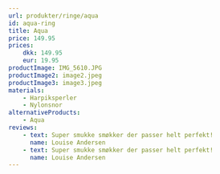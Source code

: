 ```yaml
---
url: produkter/ringe/aqua
id: aqua-ring
title: Aqua
price: 149.95
prices:
    dkk: 149.95
    eur: 19.95
productImage: IMG_5610.JPG
productImage2: image2.jpeg
productImage3: image3.jpeg
materials:
    - Harpiksperler
    - Nylonsnor
alternativeProducts:
    - Aqua
reviews:
    - text: Super smukke smøkker der passer helt perfekt!
      name: Louise Andersen
    - text: Super smukke smøkker der passer helt perfekt!
      name: Louise Andersen
---
```

